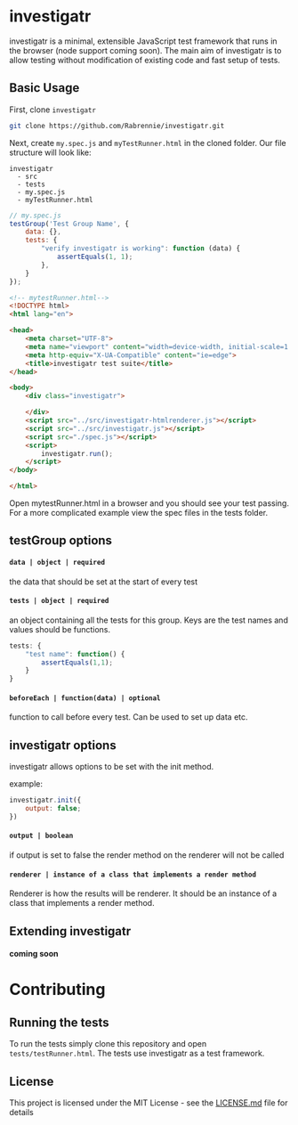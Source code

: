 # investigatr

investigatr is a minimal, extensible JavaScript test framework that runs in the browser (node support coming soon). The main aim of investigatr is to allow testing without modification of existing code and fast setup of tests.  

## Basic Usage

First, clone `investigatr`

```bash
git clone https://github.com/Rabrennie/investigatr.git
```

Next, create `my.spec.js` and `myTestRunner.html` in the cloned folder. Our file structure will look like:
```
investigatr
  - src
  - tests
  - my.spec.js
  - myTestRunner.html
```

```javascript
// my.spec.js
testGroup('Test Group Name', {
    data: {},
    tests: {
        "verify investigatr is working": function (data) {
            assertEquals(1, 1);
        },
    }
});
```

```html
<!-- mytestRunner.html-->
<!DOCTYPE html>
<html lang="en">

<head>
    <meta charset="UTF-8">
    <meta name="viewport" content="width=device-width, initial-scale=1.0">
    <meta http-equiv="X-UA-Compatible" content="ie=edge">
    <title>investigatr test suite</title>
</head>

<body>
    <div class="investigatr">

    </div>
    <script src="../src/investigatr-htmlrenderer.js"></script>
    <script src="../src/investigatr.js"></script>
    <script src="./spec.js"></script>
    <script>
        investigatr.run();
    </script>
</body>

</html>
```

Open mytestRunner.html in a browser and you should see your test passing. For a more complicated example view the spec files in the tests folder.

## testGroup options

#### `data | object | required`

the data that should be set at the start of every test

#### `tests | object | required`

an object containing all the tests for this group. Keys are the test names and values should be functions.

```javascript
tests: {
    "test name": function() {
        assertEquals(1,1);
    }
}
```

#### `beforeEach | function(data) | optional`
function to call before every test. Can be used to set up data etc.


## investigatr options

investigatr allows options to be set with the init method.

example:
```javascript
investigatr.init({
    output: false;
})
```

#### `output | boolean`

if output is set to false the render method on the renderer will not be called

#### `renderer | instance of a class that implements a render method`

Renderer is how the results will be renderer. It should be an instance of a class that implements a render method.

## Extending investigatr

#### coming soon

# Contributing

## Running the tests

To run the tests simply clone this repository and open `tests/testRunner.html`. The tests use investigatr as a test framework.

## License

This project is licensed under the MIT License - see the [LICENSE.md](LICENSE.md) file for details
